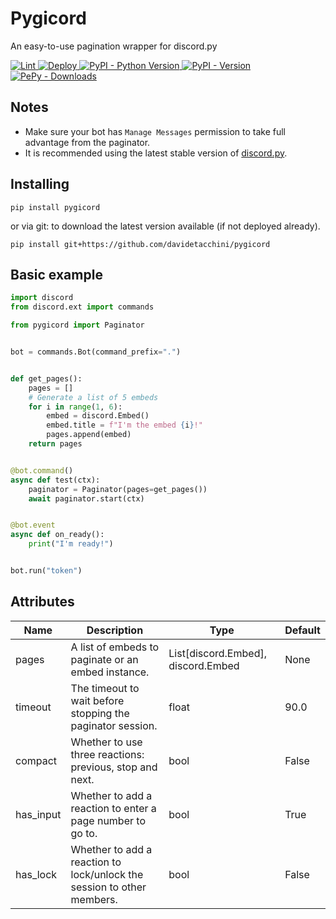 # Pygicord
An easy-to-use pagination wrapper for discord.py

<a href="https://github.com/davidetacchini/pygicord/actions" traget="_blank">
	<img src="https://github.com/davidetacchini/pygicord/workflows/Lint/badge.svg" alt="Lint">
</a>
<a href="https://github.com/davidetacchini/pygicord/actions" traget="_blank">
	<img src="https://github.com/davidetacchini/pygicord/workflows/Deploy/badge.svg" alt="Deploy">
</a>
<a href="https://pypi.org/project/pygicord" traget="_blank">
   <img alt="PyPI - Python Version" src="https://img.shields.io/pypi/pyversions/pygicord"> 
</a>
<a href="https://pypi.org/project/pygicord" traget="_blank">
    <img alt="PyPI - Version" src="https://img.shields.io/pypi/v/pygicord">
</a>
<a href="https://pepy.tech/project/pygicord" traget="_blank">
	<img alt="PePy - Downloads" src="https://pepy.tech/badge/pygicord">
</a>

## Notes

* Make sure your bot has `Manage Messages` permission to take full advantage from the paginator.
* It is recommended using the latest stable version of <a href="https://discordpy.readthedocs.io/en/stable/">discord.py</a>.

## Installing

```shell
pip install pygicord
```

or via git: to download the latest version available (if not deployed already).

```shell
pip install git+https://github.com/davidetacchini/pygicord
```

## Basic example

```py
import discord
from discord.ext import commands

from pygicord import Paginator


bot = commands.Bot(command_prefix=".")


def get_pages():
    pages = []
    # Generate a list of 5 embeds
    for i in range(1, 6):
        embed = discord.Embed()
        embed.title = f"I'm the embed {i}!"
        pages.append(embed)
    return pages


@bot.command()
async def test(ctx):
    paginator = Paginator(pages=get_pages())
    await paginator.start(ctx)


@bot.event
async def on_ready():
    print("I'm ready!")


bot.run("token")
```

## Attributes
| Name      | Description                                                                      | Type                               | Default |
| --------- | -------------------------------------------------------------------------------- | ---------------------------------- | ------- |
| pages     | A list of embeds to paginate or an embed instance. 					           | List[discord.Embed], discord.Embed | None    |
| timeout   | The timeout to wait before stopping the paginator session.                       | float                              | 90.0    |
| compact   | Whether to use three reactions: previous, stop and next.  					   | bool                               | False   |
| has_input | Whether to add a reaction to enter a page number to go to.            	       | bool                               | True    |
| has_lock  | Whether to add a reaction to lock/unlock the session to other members.       	   | bool                               | False   |

